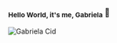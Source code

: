 ###  <sub><b>Hello World, it's me, Gabriela</b></sub> :gem: 


![Gabriela Cid](https://media.giphy.com/media/L8K62iTDkzGX6/giphy.gif)




<!--
<sub><b>Entre em contato!</b></sub></a>

[![Linkedin Badge](https://img.shields.io/badge/-Gabriela-blue?style=flat-square&logo=Linkedin&logoColor=white&link=http://www.linkedin.com/in/gabicido/)](https://www.linkedin.com/in/gabicido/)
-->


<!--
**GabiCido/GabiCido** is a ✨ _special_ ✨ repository because its `README.md` (this file) appears on your GitHub profile.

Here are some ideas to get you started:

- 🔭 I’m currently working on ...
- 🌱 I’m currently learning ...
- 👯 I’m looking to collaborate on ...
- 🤔 I’m looking for help with ...
- 💬 Ask me about ...
- 📫 How to reach me: ...
- 😄 Pronouns: ...
- ⚡ Fun fact: ...
-->

